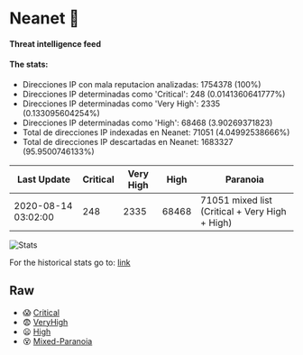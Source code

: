 # Neanet :hocho:
#### Threat intelligence feed
#### The stats:

- Direcciones IP con mala reputacion analizadas: 1754378 (100%)
- Direcciones IP determinadas como 'Critical':  248 (0.0141360641777%)
- Direcciones IP determinadas como 'Very High':  2335 (0.133095604254%)
- Direcciones IP determinadas como 'High':  68468 (3.90269371823)
- Total de direcciones IP indexadas en Neanet:  71051 (4.04992538666%)
- Total de direcciones IP descartadas en Neanet:  1683327 (95.9500746133%)

| Last Update | Critical | Very High | High | Paranoia |
| --- | --- | --- | --- | --- |
| 2020-08-14 03:02:00 | 248 | 2335 | 68468 | 71051 mixed list (Critical + Very High + High)|

![Stats](https://docs.google.com/spreadsheets/d/e/2PACX-1vSnaNMIXVabIpDJjufMlzH7poXnshF3mgd8Is1g9ytUEzVsP5my4Trn8f-xkoLLQ38xpL3HtmUexLo6/pubchart?oid=501124687&format=image)

For the historical stats go to: [link](/stats.csv)
## Raw
- :scream: [Critical](https://raw.githubusercontent.com/JavaGarcia/Neanet/master/blacklists/neanet_critical.txt)
- :fearful: [VeryHigh](https://raw.githubusercontent.com/JavaGarcia/Neanet/master/blacklists/neanet_veryHigh.txtt)
- :frowning: [High](https://raw.githubusercontent.com/JavaGarcia/Neanet/master/blacklists/neanet_high.txt)
- :dizzy_face: [Mixed-Paranoia](https://raw.githubusercontent.com/JavaGarcia/Neanet/master/blacklists/neanet_all.txt)





































































































































































